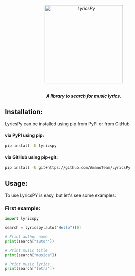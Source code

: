 <h6 align="center">
  <img src="https://i.imgur.com/mz7AYHb.png" alt="LyricsPy" height="250px">
  <h5 align="center">A library to search for music lyrics.</h5>
</h6>


## Installation:

LyricsPy can be installed using pip from PyPI or from GitHub

#### via PyPI using pip:

```bash
pip install -U lyricspy
```

#### via GitHub using pip+git:

```bash
pip install -U git+https://github.com/AmanoTeam/LyricsPy
```

## Usage:

To use LyricsPY is easy, but let's see some examples:

### First example:

```python
import lyricspy

search = lyricspy.auto("Hello")[0]

# Print author name
print(search["autor"])

# Print music title
print(search["musica"])

# Print music lyrics
print(search["letra"])
```
